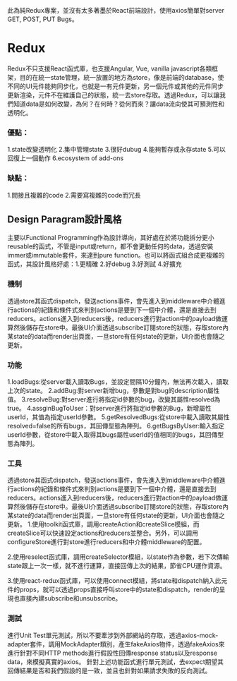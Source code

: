 此為純Redux專案，並沒有太多著墨於React前端設計，使用axios簡單對server GET, POST, PUT Bugs。

# Redux
Redux不只支援React函式庫，也支援Angular, Vue, vanilla javascript各類框架，目的在統一state管理，統一放置的地方為store，像是前端的database，使不同的UI元件能夠同步化，也就是一有元件更新，另一個元件或其他的元件同步更新渲染，元件不在維護自己的狀態，統一去store存取。透過Redux，可以讓我們知道data是如何改變，為何？在何時？從何而來？讓data流向使其可預測性和透明化。

### 優點：
1.state改變透明化  2.集中管理state 3.很好dubug 4.能夠暫存或永存state 5.可以回復上一個動作 6.ecosystem of add-ons
### 缺點：
1.間接且複雜的code 2.需要寫複雜的code而冗長

## Design Paragram設計風格
主要以Functional Programming作為設計導向，其好處在於將功能拆分更小reusable的函式，不管是input或return，都不會更動任何的data，透過安裝immer或immutable套件，來達到pure function。也可以將函式組合成更複雜的函式，其設計風格好處：1.更精確 2.好debug 3.好測試 4.好擴充

### 機制
透過store其函式dispatch，發送actions事件，會先進入到middleware中介體進行actions的紀錄和條件式來判別actions是要到下一個中介體，還是直接去到reducers。actions進入到reducers後，reducers進行對action中的payload做運算然後儲存在store中。最後UI介面透過subscribe訂閱store的狀態，存取store內某state的data而render出頁面，一旦store有任何state的更新，UI介面也會隨之更新。

### 功能
1.loadBugs:從server載入讀取Bugs，並設定間隔10分鐘內，無法再次載入，讀取上次的state。
2.addBug:對server新增bug，參數是對bug的description屬性值。
3.resolveBug:對server進行將指定id參數的bug，改變其屬性resolved為true。
4.assginBugToUser：對server進行將指定id參數的Bug，新增屬性userId，其值為指定userId參數。
5.getResolvedBugs:從store中載入讀取其屬性resolved=false的所有bugs，其回傳型態為陣列。
6.getBugsByUser:輸入指定userId參數，從store中載入取得其bugs屬性userId的值相同的bugs，其回傳型態為陣列。

### 工具
透過store其函式dispatch，發送actions事件，會先進入到middleware中介體進行actions的紀錄和條件式來判別actions是要到下一個中介體，還是直接去到reducers。actions進入到reducers後，reducers進行對action中的payload做運算然後儲存在store中。最後UI介面透過subscribe訂閱store的狀態，存取store內某state的data而render出頁面，一旦store有任何state的更新，UI介面也會隨之更新。
1.使用toolkit函式庫，調用createAction和createSlice模組，而createSlice可以快速設定actions和reducers並整合。另外，可以調用configureStore進行對store進行reducers和中介體middleware的配置。

2.使用reselect函式庫，調用createSelector模組，以state作為參數，若下次傳輸state跟上一次一樣，就不進行運算，直接回傳上次的結果，節省CPU運作資源。

3.使用react-redux函式庫，可以使用connect模組，將state和dispatch納入此元件的props，就可以透過props直接呼叫store中的state和dispatch，render的呈現也直接內建subscribe和unsubscribe。

### 測試
進行Unit Test單元測試，所以不要牽涉到外部網站的存取，透過axios-mock-adapter套件，調用MockAdapter類別，產生fakeAxios物件，透過fakeAxios來進行針對不同HTTP methods進行假設性回傳response status以及response data，來模擬真實的axios。
針對上述功能函式進行單元測試，去expect期望其回傳結果是否和我們假設的是一致，並且也針對如果請求失敗的反向測試。
